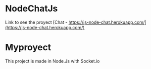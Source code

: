 # NodeChatJs

Link to see the proyect [Chat - https://js-node-chat.herokuapp.com/](https://js-node-chat.herokuapp.com/)

# Myproyect

This project is made in Node.Js with Socket.io

